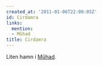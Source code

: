 ```yaml
---
created_at: '2011-01-06T22:00:05Z'
id: Cirdamra
links:
  mention:
  - Mûhad
title: Cirdamra
---
```


Liten hamn i [Mûhad].

  [Mûhad]: Mûhad
